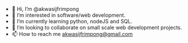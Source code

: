 - 👋 Hi, I’m @akwasijfrimpong
- 👀 I’m interested in software/web development.
- 🌱 I’m currently learning python, nodeJS and SQL.
- 💞️ I’m looking to collaborate on small scale web development projects.
- 📫 How to reach me akwasijfrimpong@gmail.com

<!---
akwasijfrimpong/akwasijfrimpong is a ✨ special ✨ repository because its `README.md` (this file) appears on your GitHub profile.
You can click the Preview link to take a look at your changes.
--->
